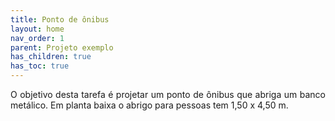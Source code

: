 ```yaml
---
title: Ponto de ônibus
layout: home
nav_order: 1
parent: Projeto exemplo
has_children: true
has_toc: true
---
```


<p align = "justify">
  O objetivo desta tarefa é projetar um ponto de ônibus que abriga um banco metálico. Em planta baixa o abrigo para pessoas tem 1,50 x 4,50 m.
</p>

